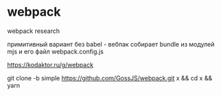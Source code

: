 # webpack
webpack research

  примитивный вариант без babel - вебпак собирает bundle из модулей mjs и его файл webpack.config.js
 
  https://kodaktor.ru/g/webpack
  
  git clone -b simple https://github.com/GossJS/webpack.git x && cd x && yarn
  
  
